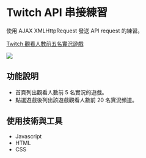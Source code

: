 # Twitch API 串接練習

使用 AJAX XMLHttpRequest 發送 API request 的練習。

[Twitch 觀看人數前五名實況遊戲](https://ericcch24.github.io/AJAX-TwitchAPI/)

![](https://i.imgur.com/4jpoRTA.jpg)

## 功能說明

- 首頁列出觀看人數前 5 名實況的遊戲。
- 點選遊戲後列出該遊戲觀看人數前 20 名實況頻道。

## 使用技術與工具

- Javascript
- HTML
- CSS
